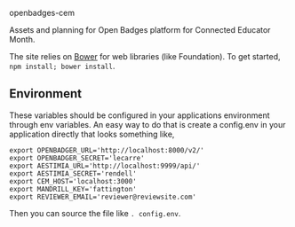 openbadges-cem

Assets and planning for Open Badges platform for Connected Educator Month.

The site relies on [Bower](http://bower.io) for web libraries (like Foundation). To get started, `npm install; bower install`.

## Environment

These variables should be configured in your applications environment through env variables. An easy way to do that is create a config.env in your application directly that looks something like,

```
export OPENBADGER_URL='http://localhost:8000/v2/'
export OPENBADGER_SECRET='lecarre'
export AESTIMIA_URL='http://localhost:9999/api/'
export AESTIMIA_SECRET='rendell'
export CEM_HOST='localhost:3000'
export MANDRILL_KEY='fattington'
export REVIEWER_EMAIL='reviewer@reviewsite.com'
```

Then you can source the file like `. config.env`.